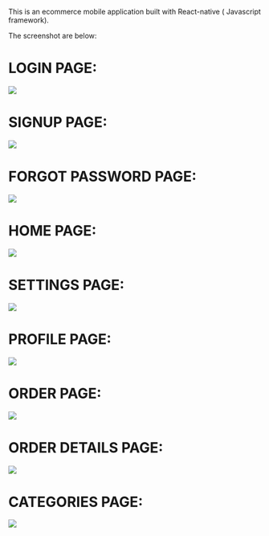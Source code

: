 This is an ecommerce mobile application built with React-native ( Javascript framework).

The screenshot are below:

# LOGIN PAGE:

![](screenshots/login-img.png)

# SIGNUP PAGE:

![](screenshots/signup-img.png)

# FORGOT PASSWORD  PAGE:

![](screenshots/forgotPassword-img.png)

# HOME PAGE:

![](screenshots/home-img.png)

# SETTINGS PAGE:

![](screenshots/settings-img.png)

# PROFILE PAGE:

![](screenshots/profile-img.png)

# ORDER PAGE:

![](screenshots/orderDetails-img.png)

# ORDER DETAILS PAGE:

![](screenshots/orderDetails-img.png)

# CATEGORIES PAGE:

![](screenshots/categories-img.png)
